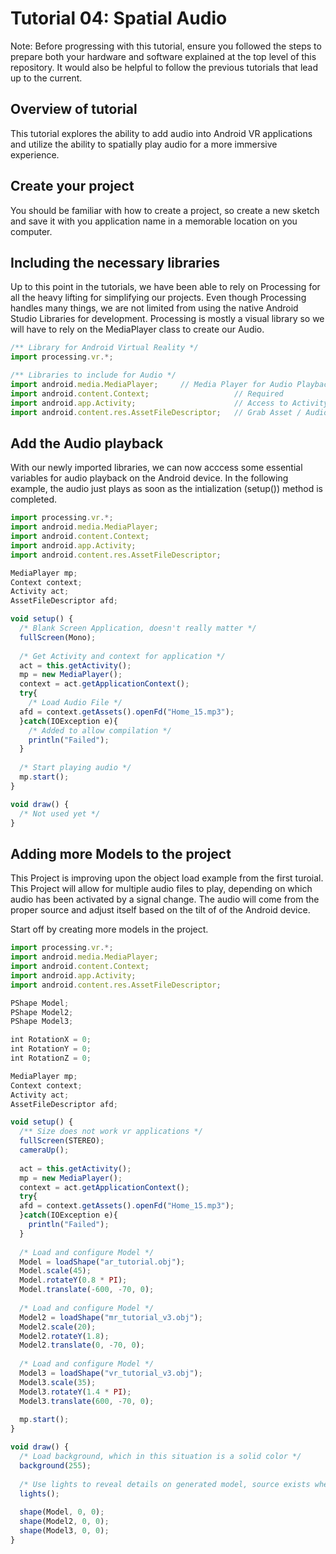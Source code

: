 # Tutorial 04: Spatial Audio
Note: Before progressing with this tutorial, ensure you followed the steps to prepare both your hardware and software explained at the top level of this repository. It would also be helpful to follow the previous tutorials that lead up to the current.

## Overview of tutorial
This tutorial explores the ability to add audio into Android VR applications and utilize the ability to spatially play audio for a more immersive experience. 

## Create your project
You should be familiar with how to create a project, so create a new sketch and save it with you application name in a memorable location on you computer.

## Including the necessary libraries
Up to this point in the tutorials, we have been able to rely on Processing for all the heavy lifting for simplifying our projects. Even though Processing handles many things, we are not limited from using the native Android Studio Libraries for development. Processing is mostly a visual library so we will have to rely on the MediaPlayer class to create our Audio.

```Javascript
/** Library for Android Virtual Reality */
import processing.vr.*;

/** Libraries to include for Audio */
import android.media.MediaPlayer;     // Media Player for Audio Playback
import android.content.Context;                   // Required
import android.app.Activity;                      // Access to Activity
import android.content.res.AssetFileDescriptor;   // Grab Asset / Audio File
```

## Add the Audio playback
With our newly imported libraries, we can now acccess some essential variables for audio playback on the Android device. In the following example, the audio just plays as soon as the intialization (setup()) method is completed.

```Javascript
import processing.vr.*;
import android.media.MediaPlayer;
import android.content.Context;
import android.app.Activity;
import android.content.res.AssetFileDescriptor;

MediaPlayer mp;
Context context;
Activity act;
AssetFileDescriptor afd;

void setup() {
  /* Blank Screen Application, doesn't really matter */
  fullScreen(Mono);
  
  /* Get Activity and context for application */
  act = this.getActivity();
  mp = new MediaPlayer();
  context = act.getApplicationContext();
  try{
    /* Load Audio File */
  afd = context.getAssets().openFd("Home_15.mp3");
  }catch(IOException e){
    /* Added to allow compilation */
    println("Failed");
  }
  
  /* Start playing audio */
  mp.start();
}

void draw() {
  /* Not used yet */
}
```

## Adding more Models to the project
This Project is improving upon the object load example from the first turoial. This Project will allow for multiple audio files to play, depending on which audio has been activated by a signal change. The audio will come from the proper source and adjust itself based on the tilt of of the Android device.

Start off by creating more models in the project.

```Javascript
import processing.vr.*;
import android.media.MediaPlayer;
import android.content.Context;
import android.app.Activity;
import android.content.res.AssetFileDescriptor;

PShape Model;
PShape Model2;
PShape Model3;

int RotationX = 0;
int RotationY = 0;
int RotationZ = 0;

MediaPlayer mp;
Context context;
Activity act;
AssetFileDescriptor afd;

void setup() {
  /** Size does not work vr applications */
  fullScreen(STEREO);
  cameraUp();
  
  act = this.getActivity();
  mp = new MediaPlayer();
  context = act.getApplicationContext();
  try{
  afd = context.getAssets().openFd("Home_15.mp3");
  }catch(IOException e){
    println("Failed");
  }
  
  /* Load and configure Model */
  Model = loadShape("ar_tutorial.obj");
  Model.scale(45);
  Model.rotateY(0.8 * PI);
  Model.translate(-600, -70, 0);
  
  /* Load and configure Model */
  Model2 = loadShape("mr_tutorial_v3.obj");
  Model2.scale(20);
  Model2.rotateY(1.8);
  Model2.translate(0, -70, 0);
  
  /* Load and configure Model */
  Model3 = loadShape("vr_tutorial_v3.obj");
  Model3.scale(35);
  Model3.rotateY(1.4 * PI);
  Model3.translate(600, -70, 0);
  
  mp.start();
}

void draw() {
  /* Load background, which in this situation is a solid color */
  background(255);
  
  /* Use lights to reveal details on generated model, source exists where? */
  lights();
  
  shape(Model, 0, 0);
  shape(Model2, 0, 0);
  shape(Model3, 0, 0);
}
```

